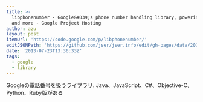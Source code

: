 ```yaml
---
title: >-
  libphonenumber - Google&#039;s phone number handling library, powering Android
  and more - Google Project Hosting
author: azu
layout: post
itemUrl: 'https://code.google.com/p/libphonenumber/'
editJSONPath: 'https://github.com/jser/jser.info/edit/gh-pages/data/2013/07/index.json'
date: '2013-07-23T13:36:33Z'
tags:
  - google
  - library
---
```

Googleの電話番号を扱うライブラリ. Java、JavaScript、C#、Objective-C、Python、Ruby版がある
